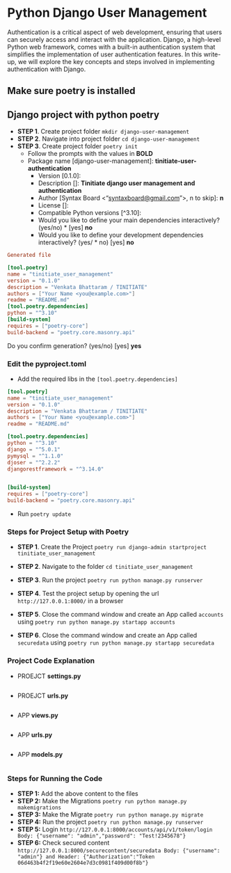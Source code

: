 # Python Django User Management
Authentication is a critical aspect of web development, ensuring that users can securely access and interact with the application. Django, a high-level Python web framework, comes with a built-in authentication system that simplifies the implementation of user authentication features. In this write-up, we will explore the key concepts and steps involved in implementing authentication with Django.

## Make sure poetry is installed
## Django project with python poetry
* **STEP 1**. Create project folder `mkdir django-user-management`
* **STEP 2**. Navigate into project folder `cd django-user-management`
* **STEP 3**. Create project folder `poetry init`
  * Follow the prompts with the values in **BOLD**
  * Package name [django-user-management]:  **tinitiate-user-authentication**
    * Version [0.1.0]: <PRESS-ENTER>
    * Description []:  **Tinitiate django user management and authentication**
    * Author [Syntax Board <“syntaxboard@gmail.com”>, n to skip]:  **n**
    * License []:  <PRESS-ENTER>
    * Compatible Python versions [^3.10]: <PRESS-ENTER>
    * Would you like to define your main dependencies interactively? (yes/no)     * [yes] **no**
    * Would you like to define your development dependencies interactively? (yes/ * no) [yes] **no**
```toml
Generated file

[tool.poetry]
name = "tinitiate_user_management"
version = "0.1.0"
description = "Venkata Bhattaram / TINITIATE"
authors = ["Your Name <you@example.com>"]
readme = "README.md"
[tool.poetry.dependencies]
python = "^3.10"
[build-system]
requires = ["poetry-core"]
build-backend = "poetry.core.masonry.api"
```
Do you confirm generation? (yes/no) [yes] **yes**

### Edit the pyproject.toml
* Add the required libs in the `[tool.poetry.dependencies]`
```toml
[tool.poetry]
name = "tinitiate_user_management"
version = "0.1.0"
description = "Venkata Bhattaram / TINITIATE"
authors = ["Your Name <you@example.com>"]
readme = "README.md"

[tool.poetry.dependencies]
python = "^3.10"
django = "^5.0.1"
pymysql = "^1.1.0"
djoser = "^2.2.2"
djangorestframework = "^3.14.0"


[build-system]
requires = ["poetry-core"]
build-backend = "poetry.core.masonry.api"
```
* Run `poetry update`

### Steps for Project Setup with Poetry
* **STEP 1**. Create the Project `poetry run django-admin startproject tinitiate_user_management`
* **STEP 2**. Navigate to the folder `cd tinitiate_user_management`
* **STEP 3**. Run the project `poetry run python manage.py runserver`
* **STEP 4**. Test the project setup by opening the url `http://127.0.0.1:8000/` in a browser 
* **STEP 5**. Close the command window and create an App called `accounts`
using `poetry run python manage.py startapp accounts`

* **STEP 6**. Close the command window and create an App called `securedata`
using `poetry run python manage.py startapp securedata`

### Project Code Explanation
* PROEJCT **settings.py**
```python
```

* PROEJCT **urls.py**
```python
```

* APP **views.py**
```python
```

* APP **urls.py**
```python
```

* APP **models.py**
```python
```

### Steps for Running the Code
* **STEP 1:** Add the above content to the files
* **STEP 2:** Make the Migrations `poetry run python manage.py makemigrations`
* **STEP 3:** Make the Migrate `poetry run python manage.py migrate`
* **STEP 4:** Run the project `poetry run python manage.py runserver`
* **STEP 5:** Login
`http://127.0.0.1:8000/accounts/api/v1/token/login
Body: {"username": "admin","password": "Test!2345678"}`
* **STEP 6:** Check secured content
`http://127.0.0.1:8000/securecontent/securedata
Body: {"username": "admin"} and Header: {"Authorization":"Token 06d463b4f2f19e60e2604e7d3c0981f409d00f8b"}`